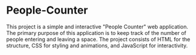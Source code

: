 # People-Counter
This project is a simple and interactive "People Counter" web application. The primary purpose of this application is to keep track of the number of people entering and leaving a space. The project consists of HTML for the structure, CSS for styling and animations, and JavaScript for interactivity.

